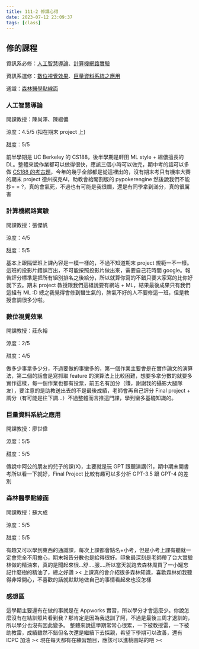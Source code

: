 ```yaml
---
title: 111-2 修課心得
date: 2023-07-12 23:09:37
tags: [class]
---
```


## 修的課程

資訊系必修：[人工智慧導論](#人工智慧導論)、[計算機網路實驗](#計算機網路實驗)

資訊系選修：[數位視覺效果](#數位視覺效果)、[巨量資料系統之應用](#巨量資料系統之應用)

通識：[森林醫學點線面](#森林醫學點線面)

### 人工智慧導論

開課教授：陳尚澤、陳縕儂

涼度：4.5/5 (扣在期末 project 上)

甜度：5/5

前半學期是 UC Berkeley 的 CS188，後半學期是軒田 ML style + 縕儂擅長的 DL。整體來說作業都可以做得很快，應該三個小時可以做完，期中考的話可以多做 [CS188 的考古題](https://inst.eecs.berkeley.edu/~cs188/sp22/final-prep/)，今年的幾乎全部都是從這裡出的，沒有期末考只有機率大賽的期末 project 德州撲克AI，助教會給閹割版的 pypokerengine 然後說我們不能抄= = ?，真的會氣死，不過也有可能是我很爛，還是有同學拿到滿分，真的很厲害

### 計算機網路實驗

開課教授：張傑帆

涼度：4/5

甜度：5/5

基本上跟隔壁班上課內容是一模一樣的，不過不知道期末 project 規範一不一樣。這班的投影片錯誤百出，不可能按照投影片做出來，需要自己花時間 google。報告評分標準是把所有組別排名之後給分，所以就算你寫的不錯只要大家寫的比你好就下去。期末 project 教授跟我們這組說要有網站 + ML，結果最後成果只有我們這組有 ML :D 總之我覺得會修到蠻生氣的，脾氣不好的人不要修這一班，但是教授會調很多分啦。

### 數位視覺效果

開課教授：莊永裕

涼度：2/5

甜度：4/5

做多少事拿多少分，不過要做的事蠻多的，第一個作業主要會是在實作論文的演算法，第二個的話會是寫抓取 feature 的演算法上比較困難，想要多拿分數的就要多實作這樣，每一個作業也都有投票，前五名有加分（賺，謝謝我的攝影大腿隊友），要注意的是助教送出去的不是最後成績，老師會再自己評分 Final project + 調分（有可能是往下調...）不過整體而言推這門課，學到蠻多基礎知識的。

### 巨量資料系統之應用

開課教授：廖世偉

涼度：5/5

甜度：5/5

傳說中阿公的朋友的兒子的課(X)，主要就是玩 GPT 跟聽演講(?)，期中期末開書考所以看一下就好，Final Project 比較有趣可以多分析 GPT-3.5 跟 GPT-4 的差別

### 森林醫學點線面

開課教授：蘇大成

涼度：5/5

甜度：5/5

有趣又可以學到東西的通識課，每次上課都會點名+小考，但是小考上課有聽就一定會完全不用擔心，期末報告分數也是給得很好。印象最深刻是老師帶了台大實驗林做的精油來，真的是聞起來很...舒....服....所以當天就跑去森林周買了一小罐忘記什麼樹的精油了，總之好讚 >< 上課真的會介紹很多森林知識，喜歡森林如我聽得非常開心，不喜歡的話就默默地做自己的事情看起來也沒怎樣

### 感想區

這學期主要還有在做的事就是在 Appworks 實習，所以學分才會這麼少。你說怎麼沒有在結訓照片看到我？那肯定是因為我退訓了阿，不過是最後三周才退訓的，所以學分也沒有因此變多。
整體來說這學期常常心很累，一下被教授雷，一下被助教雷，成績雖然不錯但名次還是繼續下去探親，希望下學期可以改善，還有 ICPC 加油 >< 現在每天都有在練習題目，應該可以進桃園站的吧 ><
